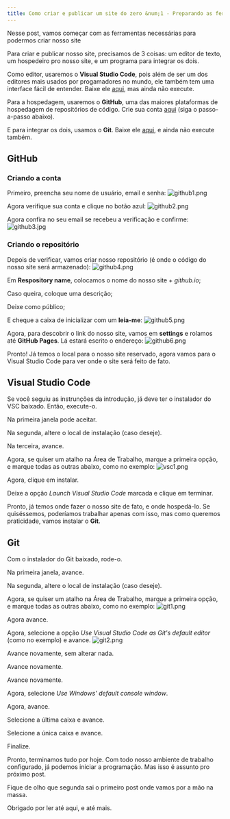 ```yaml
---
title: Como criar e publicar um site do zero &num;1 - Preparando as ferramentas
---
```

Nesse post, vamos começar com as ferramentas necessárias para podermos criar nosso site

Para criar e publicar nosso site, precisamos de 3 coisas: um editor de texto, um hospedeiro pro nosso site, e um programa para integrar os dois.

<!--more-->

Como editor, usaremos o **Visual Studio Code**, pois além de ser um dos editores mais usados por progamadores no mundo, ele também tem uma interface fácil de entender. Baixe ele <a href="https://code.visualstudio.com/" target="_blank">aqui</a>, mas ainda não execute.

Para a hospedagem, usaremos o **GitHub**, uma das maiores plataformas de hospedagem de repositórios de código. Crie sua conta <a href="https://github.com/" target="_blank">aqui</a> (siga o passo-a-passo abaixo).

E para integrar os dois, usamos o **Git**. Baixe ele <a href="https://www.git-scm.com/" target="_blank">aqui</a>, e ainda não execute também.

## GitHub

### Criando a conta

Primeiro, preencha seu nome de usuário, email e senha:
![github1.png](https://heitormaverick.github.io/easycoding/images/github1.png)

Agora verifique sua conta e clique no botão azul:
![github2.png](https://heitormaverick.github.io/easycoding/images/github2.png)

Agora confira no seu email se recebeu a verificação e confirme:
![github3.jpg](https://heitormaverick.github.io/easycoding/images/github3.jpg)

### Criando o repositório

Depois de verificar, vamos criar nosso repositório (é onde o código do nosso site será armazenado):
![github4.png](https://heitormaverick.github.io/easycoding/images/github4.png)

Em **Respository name**, colocamos o nome do nosso site + *github.io*;

Caso queira, coloque uma descrição;

Deixe como público;

E cheque a caixa de inicializar com um **leia-me**:
![github5.png](https://heitormaverick.github.io/easycoding/images/github5.png)

Agora, para descobrir o link do nosso site, vamos em **settings** e rolamos até **GitHub Pages**. Lá estará escrito o endereço:
![github6.png](https://heitormaverick.github.io/easycoding/images/github6.png)

Pronto! Já temos o local para o nosso site reservado, agora vamos para o Visual Studio Code para ver onde o site será feito de fato.

## Visual Studio Code

Se você seguiu as instrunções da introdução, já deve ter o instalador do VSC baixado. Então, execute-o.

Na primeira janela pode aceitar.

Na segunda, altere o local de instalação (caso deseje).

Na terceira, avance.

Agora, se quiser um atalho na Área de Trabalho, marque a primeira opção, e marque todas as outras abaixo, como no exemplo:
![vsc1.png](https://heitormaverick.github.io/easycoding/images/vsc1.png)

Agora, clique em instalar.

Deixe a opção *Launch Visual Studio Code* marcada e clique em terminar.

Pronto, já temos onde fazer o nosso site de fato, e onde hospedá-lo. Se quiséssemos, poderíamos trabalhar apenas com isso, mas como queremos praticidade, vamos instalar o **Git**.

## Git

Com o instalador do Git baixado, rode-o.

Na primeira janela, avance.

Na segunda, altere o local de instalação (caso deseje).

Agora, se quiser um atalho na Área de Trabalho, marque a primeira opção, e marque todas as outras abaixo, como no exemplo:
![git1.png](https://heitormaverick.github.io/easycoding/images/git1.png)

Agora avance.

Agora, selecione a opção *Use Visual Studio Code as Git's default editor* (como no exemplo) e avance.
![git2.png](https://heitormaverick.github.io/easycoding/images/git2.png)

Avance novamente, sem alterar nada.

Avance novamente.

Avance novamente.

Agora, selecione *Use Windows' default console window*.

Agora, avance.

Selecione a última caixa e avance.

Selecione a única caixa e avance.

Finalize.

Pronto, terminamos tudo por hoje. Com todo nosso ambiente de trabalho configurado, já podemos iniciar a programação. Mas isso é assunto pro próximo post.

Fique de olho que segunda sai o primeiro post onde vamos por a mão na massa.

Obrigado por ler até aqui, e até mais.